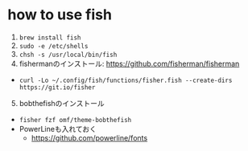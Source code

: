 # how to use fish

1. `brew install fish`
2. `sudo -e /etc/shells`
3. `chsh -s /usr/local/bin/fish`
4. fishermanのインストール: https://github.com/fisherman/fisherman
  - `curl -Lo ~/.config/fish/functions/fisher.fish --create-dirs https://git.io/fisher`
5. bobthefishのインストール
  - `fisher fzf omf/theme-bobthefish`
  - PowerLineも入れておく
    - https://github.com/powerline/fonts

